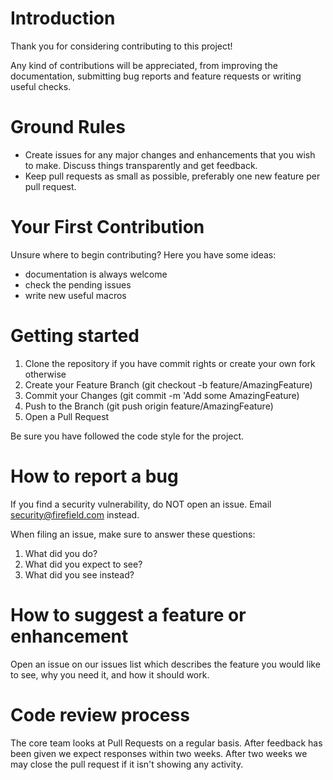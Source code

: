 # Introduction

Thank you for considering contributing to this project!

Any kind of contributions will be appreciated, from improving the documentation,
submitting bug reports and feature requests or writing useful checks.

# Ground Rules

* Create issues for any major changes and enhancements that you wish to make. Discuss things transparently and get feedback.
* Keep pull requests as small as possible, preferably one new feature per pull request.

# Your First Contribution

Unsure where to begin contributing? Here you have some ideas:

* documentation is always welcome
* check the pending issues
* write new useful macros

# Getting started

1. Clone the repository if you have commit rights or create your own fork otherwise
1. Create your Feature Branch (git checkout -b feature/AmazingFeature)
1. Commit your Changes (git commit -m 'Add some AmazingFeature)
1. Push to the Branch (git push origin feature/AmazingFeature)
1. Open a Pull Request

Be sure you have followed the code style for the project.

# How to report a bug

If you find a security vulnerability, do NOT open an issue. Email security@firefield.com instead.

When filing an issue, make sure to answer these questions:

1. What did you do?
1. What did you expect to see?
1. What did you see instead?

# How to suggest a feature or enhancement

Open an issue on our issues list which describes the feature you would like to
see, why you need it, and how it should work.

# Code review process

The core team looks at Pull Requests on a regular basis. After feedback has been given we expect responses within two weeks. After two weeks we may close the pull request if it isn't showing any activity.
